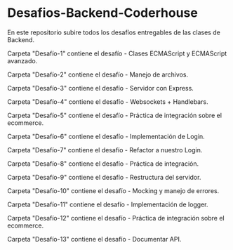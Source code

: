 # Desafios-Backend-Coderhouse
 En este repositorio subire todos los desafíos entregables de las clases de Backend.

 Carpeta "Desafío-1" contiene el desafío - Clases ECMAScript y ECMAScript avanzado.

 Carpeta "Desafío-2" contiene el desafío - Manejo de archivos. 

 Carpeta "Desafío-3" contiene el desafío - Servidor con Express.

 Carpeta "Desafío-4" contiene el desafío - Websockets + Handlebars.

 Carpeta "Desafío-5" contiene el desafío - Práctica de integración sobre el ecommerce.

 Carpeta "Desafío-6" contiene el desafío - Implementación de Login.

  Carpeta "Desafío-7" contiene el desafío - Refactor a nuestro Login.

  Carpeta "Desafío-8" contiene el desafío - Práctica de integración.

  Carpeta "Desafío-9" contiene el desafío - Restructura del servidor.

  Carpeta "Desafío-10" contiene el desafío - Mocking y manejo de errores.

  Carpeta "Desafío-11" contiene el desafío - Implementación de logger.

  Carpeta "Desafío-12" contiene el desafío - Práctica de integración sobre el ecommerce.

  Carpeta "Desafío-13" contiene el desafío - Documentar API.